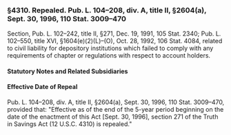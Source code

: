 ### §4310. Repealed. Pub. L. 104–208, div. A, title II, §2604(a), Sept. 30, 1996, 110 Stat. 3009–470 ###

Section, Pub. L. 102–242, title II, §271, Dec. 19, 1991, 105 Stat. 2340; Pub. L. 102–550, title XVI, §1604(e)(2)(L)–(O), Oct. 28, 1992, 106 Stat. 4084, related to civil liability for depository institutions which failed to comply with any requirements of chapter or regulations with respect to account holders.

#### **Statutory Notes and Related Subsidiaries** ####

#### Effective Date of Repeal ####

Pub. L. 104–208, div. A, title II, §2604(a), Sept. 30, 1996, 110 Stat. 3009–470, provided that: "Effective as of the end of the 5-year period beginning on the date of the enactment of this Act [Sept. 30, 1996], section 271 of the Truth in Savings Act (12 U.S.C. 4310) is repealed."